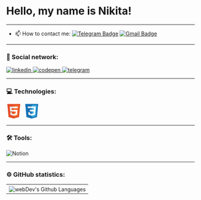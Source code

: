 
# Hello, my name is Nikita!

---


- :mailbox: How to contact me: [![Telegram Badge](https://img.shields.io/badge/-NiksIvnv-blue?style=flat&logo=Telegram&logoColor=white)](https://t.me/NiksIvnv) [![Gmail Badge](https://img.shields.io/badge/-Gmail-red?style=flat&logo=Gmail&logoColor=white)](mailto:niksivnv@gmail.com)

---

### 🤝 Social network:

  <div id="badges">
    <a href="https://www.linkedin.com/in/niks-ivnv-36a745286/" target="_blank">
      <img src="https://cdn-icons-png.flaticon.com/512/2504/2504799.png" width="40" height="40" alt="linkedin" />
    </a>
    <a href="https://codepen.io/niksivnv" target="_blank">
      <img src="https://raw.githubusercontent.com/rahuldkjain/github-profile-readme-generator/master/src/images/icons/Social/codepen.svg" width="40" height="40" alt="codepen" />
    </a>
    <a href="https://t.me/NiksIvnv" target="_blank">
      <img src="https://cdn-icons-png.flaticon.com/512/2111/2111646.png" width="40" height="40" alt="telegram" />
    </a>
  </div>

---

### 💻 Technologies:

<div>
  <img src="https://github.com/devicons/devicon/blob/master/icons/html5/html5-original.svg" title="html5" alt="html5" width="40" height="40"/>&nbsp
  <img src="https://github.com/devicons/devicon/blob/master/icons/css3/css3-original.svg" title="css" alt="css" width="40" height="40"/>&nbsp
</div>


---

### 🛠 Tools:

<div>
  <img src="https://upload.wikimedia.org/wikipedia/commons/e/e9/Notion-logo.svg" title="Notion" alt="Notion" width="40" height="40"/>&nbsp;
</div>

---
 

### ⚙️ GitHub statistics:

<table>
  <tr>
    <td>
      <img height="195px" align="center" alt="webDev's Github Languages" src="https://github-readme-stats-sigma-five.vercel.app/api/top-langs/?username=NiksIvnv&layout=compact&theme=vision-friendly-dark" />
    </td>
  </tr>
</table>
